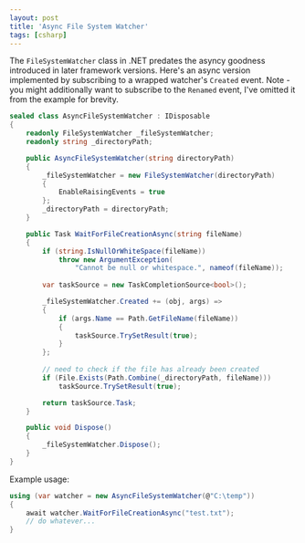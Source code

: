 ```yaml
---
layout: post
title: 'Async File System Watcher'
tags: [csharp]
---
```


The `FileSystemWatcher` class in .NET predates the asyncy goodness introduced in later framework versions. Here's an async version implemented by subscribing to a wrapped watcher's `Created` event. Note - you might additionally want to subscribe to the `Renamed` event, I've omitted it from the example for brevity.

~~~csharp
sealed class AsyncFileSystemWatcher : IDisposable
{
    readonly FileSystemWatcher _fileSystemWatcher;
    readonly string _directoryPath;

    public AsyncFileSystemWatcher(string directoryPath)
    {
        _fileSystemWatcher = new FileSystemWatcher(directoryPath) 
        { 
            EnableRaisingEvents = true 
        };
        _directoryPath = directoryPath;
    }

    public Task WaitForFileCreationAsync(string fileName)
    {
        if (string.IsNullOrWhiteSpace(fileName))
            throw new ArgumentException(
                "Cannot be null or whitespace.", nameof(fileName));
       
        var taskSource = new TaskCompletionSource<bool>();

        _fileSystemWatcher.Created += (obj, args) =>
        {
            if (args.Name == Path.GetFileName(fileName))
            {
                taskSource.TrySetResult(true);
            }
        };
        
        // need to check if the file has already been created
        if (File.Exists(Path.Combine(_directoryPath, fileName)))
            taskSource.TrySetResult(true);

        return taskSource.Task;
    }

    public void Dispose()
    {
        _fileSystemWatcher.Dispose();
    }
}
~~~

Example usage:

~~~csharp
using (var watcher = new AsyncFileSystemWatcher(@"C:\temp"))
{
    await watcher.WaitForFileCreationAsync("test.txt");
    // do whatever...
}
~~~


